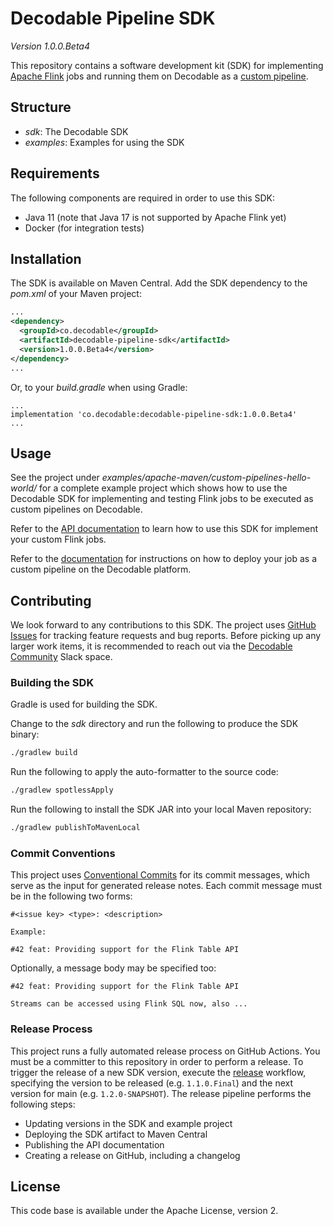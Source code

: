 # Decodable Pipeline SDK

_Version 1.0.0.Beta4_

This repository contains a software development kit (SDK) for implementing [Apache Flink](https://flink.apache.org/) jobs
and running them on Decodable as a [custom pipeline](https://docs.decodable.co/docs/create-pipelines-using-your-own-apache-flink-jobs).

## Structure

* _sdk_: The Decodable SDK
* _examples_: Examples for using the SDK

## Requirements

The following components are required in order to use this SDK:

* Java 11 (note that Java 17 is not supported by Apache Flink yet)
* Docker (for integration tests)

## Installation

The SDK is available on Maven Central.
Add the SDK dependency to the _pom.xml_ of your Maven project:

```xml
...
<dependency>
  <groupId>co.decodable</groupId>
  <artifactId>decodable-pipeline-sdk</artifactId>
  <version>1.0.0.Beta4</version>
</dependency>
...
```

Or, to your _build.gradle_ when using Gradle:

```
...
implementation 'co.decodable:decodable-pipeline-sdk:1.0.0.Beta4'
...
```

## Usage

See the project under _examples/apache-maven/custom-pipelines-hello-world/_ for a complete example project
which shows how to use the Decodable SDK for implementing and testing Flink jobs to be executed as custom pipelines on Decodable.

Refer to the [API documentation](https://decodableco.github.io/decodable-pipeline-sdk/api-docs/current/index.html) to learn how to use this SDK for implement your custom Flink jobs.

Refer to the [documentation](https://docs.decodable.co/docs/create-pipelines-using-your-own-apache-flink-jobs) for instructions on how to deploy your job as a custom pipeline on the Decodable platform.

## Contributing

We look forward to any contributions to this SDK.
The project uses [GitHub Issues](https://github.com/decodableco/decodable-pipeline-sdk/issues) for tracking feature requests and bug reports.
Before picking up any larger work items, it is recommended to reach out via the [Decodable Community](decodablecommunity.slack.com) Slack space.

### Building the SDK

Gradle is used for building the SDK.

Change to the _sdk_ directory and run the following to produce the SDK binary:

```bash
./gradlew build
```

Run the following to apply the auto-formatter to the source code:

```bash
./gradlew spotlessApply
```

Run the following to install the SDK JAR into your local Maven repository:

```bash
./gradlew publishToMavenLocal
```

### Commit Conventions

This project uses [Conventional Commits](https://www.conventionalcommits.org/en/v1.0.0/) for its commit messages,
which serve as the input for generated release notes.
Each commit message must be in the following two forms:

```
#<issue key> <type>: <description>

Example:

#42 feat: Providing support for the Flink Table API
```

Optionally, a message body may be specified too:

```
#42 feat: Providing support for the Flink Table API

Streams can be accessed using Flink SQL now, also ...
```

### Release Process

This project runs a fully automated release process on GitHub Actions.
You must be a committer to this repository in order to perform a release.
To trigger the release of a new SDK version, execute the [release](https://github.com/decodableco/decodable-pipeline-sdk/actions/workflows/release.yml) workflow, specifying the version to be released (e.g. `1.1.0.Final`) and the next version for main (e.g. `1.2.0-SNAPSHOT`).
The release pipeline performs the following steps:

* Updating versions in the SDK and example project
* Deploying the SDK artifact to Maven Central
* Publishing the API documentation
* Creating a release on GitHub, including a changelog

## License

This code base is available under the Apache License, version 2.
